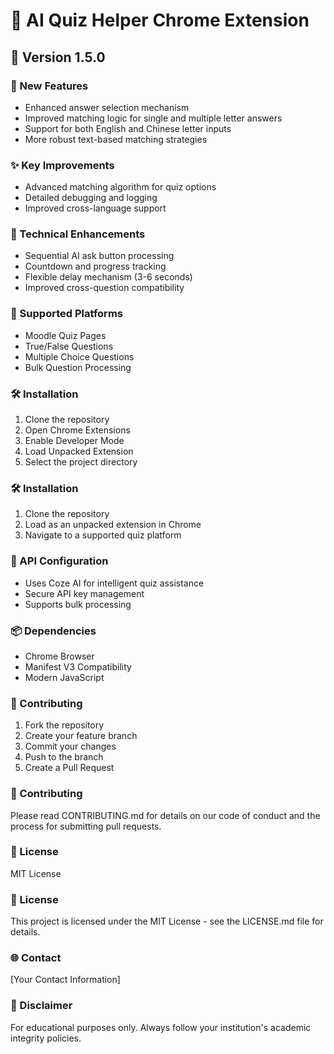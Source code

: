 # 🧠 AI Quiz Helper Chrome Extension

## 🚀 Version 1.5.0 

### 🌟 New Features
- Enhanced answer selection mechanism
- Improved matching logic for single and multiple letter answers
- Support for both English and Chinese letter inputs
- More robust text-based matching strategies

### ✨ Key Improvements
- Advanced matching algorithm for quiz options
- Detailed debugging and logging
- Improved cross-language support

### 🔧 Technical Enhancements
- Sequential AI ask button processing
- Countdown and progress tracking
- Flexible delay mechanism (3-6 seconds)
- Improved cross-question compatibility

### 🎯 Supported Platforms
- Moodle Quiz Pages
- True/False Questions
- Multiple Choice Questions
- Bulk Question Processing

### 🛠 Installation
1. Clone the repository
2. Open Chrome Extensions
3. Enable Developer Mode
4. Load Unpacked Extension
5. Select the project directory

### 🛠 Installation
1. Clone the repository
2. Load as an unpacked extension in Chrome
3. Navigate to a supported quiz platform

### 🔐 API Configuration
- Uses Coze AI for intelligent quiz assistance
- Secure API key management
- Supports bulk processing

### 📦 Dependencies
- Chrome Browser
- Manifest V3 Compatibility
- Modern JavaScript

### 🤝 Contributing
1. Fork the repository
2. Create your feature branch
3. Commit your changes
4. Push to the branch
5. Create a Pull Request

### 🤝 Contributing
Please read CONTRIBUTING.md for details on our code of conduct and the process for submitting pull requests.

### 📝 License
MIT License

### 📝 License
This project is licensed under the MIT License - see the LICENSE.md file for details.

### 🌐 Contact
[Your Contact Information]

### 🚨 Disclaimer
For educational purposes only. Always follow your institution's academic integrity policies.
